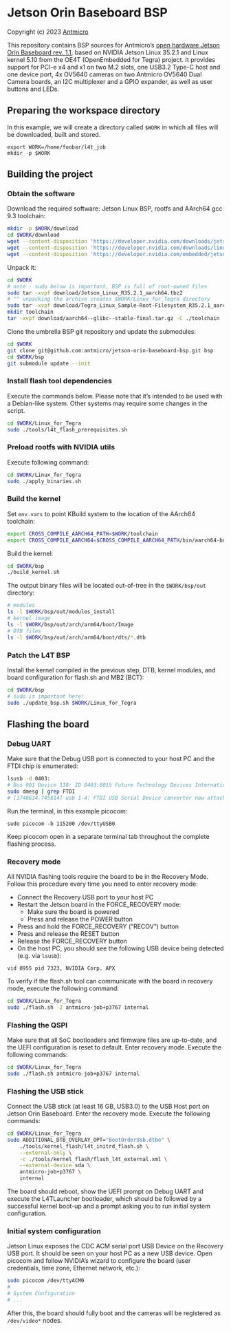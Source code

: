 # Jetson Orin Baseboard BSP

Copyright (c) 2023 [Antmicro](https://www.antmicro.com)


This repository contains BSP sources for Antmicro’s [open hardware Jetson Orin Baseboard rev. 1.1](https://github.com/antmicro/jetson-orin-baseboard), based on NVIDIA Jetson Linux 35.2.1 and Linux kernel 5.10 from the OE4T (OpenEmbedded for Tegra) project. It provides support for PCI-e x4 and x1 on two M.2 slots, one USB3.2 Type-C host and one device port, 4x OV5640 cameras on two Antmicro OV5640 Dual Camera boards, an I2C multiplexer and a GPIO expander, as well as user buttons and LEDs.
## Preparing the workspace directory
In this example, we will create a directory called `$WORK` in which all files will be downloaded, built and stored. 

```
export WORK=/home/foobar/l4t_job
mkdir -p $WORK
```
## Building the project
### Obtain the software

Download the required software: Jetson Linux BSP, rootfs and AArch64 gcc 9.3 toolchain:
```bash
mkdir -p $WORK/download
cd $WORK/download
wget --content-disposition 'https://developer.nvidia.com/downloads/jetson-linux-r3521-aarch64tbz2'
wget --content-disposition 'https://developer.nvidia.com/downloads/linux-sample-root-filesystem-r3521aarch64tbz2'
wget --content-disposition 'https://developer.nvidia.com/embedded/jetson-linux/bootlin-toolchain-gcc-93'
```
Unpack it:
```bash
cd $WORK
# note - sudo below is important, BSP is full of root-owned files
sudo tar -xvpf download/Jetson_Linux_R35.2.1_aarch64.tbz2
# ^^ unpacking the archive creates $WORK/Linux_for_Tegra directory
sudo tar -xvpf download/Tegra_Linux_Sample-Root-Filesystem_R35.2.1_aarch64.tbz2 -C ./Linux_for_Tegra/rootfs/
mkdir toolchain
tar -xvpf download/aarch64--glibc--stable-final.tar.gz -C ./toolchain
```
Clone the umbrella BSP git repository and update the submodules:
```bash
cd $WORK
git clone git@github.com:antmicro/jetson-orin-baseboard-bsp.git bsp
cd $WORK/bsp
git submodule update --init
```
### Install flash tool dependencies

Execute the commands below. Please note that it’s intended to be used with a Debian-like system. Other systems may require some changes in the script.
```bash
cd $WORK/Linux_for_Tegra
sudo ./tools/l4t_flash_prerequisites.sh
```
### Preload rootfs with NVIDIA utils

Execute following command:
```bash
cd $WORK/Linux_for_Tegra
sudo ./apply_binaries.sh
```

### Build the kernel

Set `env.vars` to point KBuild system to the location of the AArch64 toolchain:
```bash
export CROSS_COMPILE_AARCH64_PATH=$WORK/toolchain
export CROSS_COMPILE_AARCH64=$CROSS_COMPILE_AARCH64_PATH/bin/aarch64-buildroot-linux-gnu-
```
Build the kernel:
```bash
cd $WORK/bsp
./build_kernel.sh
```
The output binary files will be located out-of-tree in the `$WORK/bsp/out` directory:
```bash
# modules
ls -l $WORK/bsp/out/modules_install
# kernel image
ls -l $WORK/bsp/out/arch/arm64/boot/Image
# DTB files
ls -l $WORK/bsp/out/arch/arm64/boot/dts/*.dtb
```
### Patch the L4T BSP

Install the kernel compiled in the previous step, DTB, kernel modules, and board configuration for flash.sh and MB2 (BCT):
```bash
cd $WORK/bsp
# sudo is important here!
sudo ./update_bsp.sh $WORK/Linux_for_Tegra
```
## Flashing the board
### Debug UART
Make sure that the Debug USB port is connected to your host PC and the FTDI chip is enumerated:
```bash
lsusb -d 0403:
# Bus 001 Device 118: ID 0403:6015 Future Technology Devices International, Ltd Bridge(I2C/SPI/UART/FIFO)
sudo dmesg | grep FTDI
# [1740634.745814] usb 1-4: FTDI USB Serial Device converter now attached to ttyUSB0
```
Run the terminal, in this example picocom:
```
sudo picocom -b 115200 /dev/ttyUSB0
```
Keep picocom open in a separate terminal tab throughout the complete flashing process.

### Recovery mode
All NVIDIA flashing tools require the board to be in the Recovery Mode. Follow this procedure every time you need to enter recovery mode:

* Connect the Recovery USB port to your host PC
* Restart the Jetson board in the FORCE_RECOVERY mode:
	* Make sure the board is powered
	* Press and release the POWER button
* Press and hold the FORCE_RECOVERY (“RECOV”) button
* Press and release the RESET button
* Release the FORCE_RECOVERY button
* On the host PC, you should see the following USB device being detected (e.g. via `lsusb`):
```
vid 0955 pid 7323, NVIDIA Corp. APX
```
To verify if the flash.sh tool can communicate with the board in recovery mode, execute the following command:
```bash
cd $WORK/Linux_for_Tegra
sudo ./flash.sh -Z antmicro-job+p3767 internal
```
### Flashing the QSPI
Make sure that all SoC bootloaders and firmware files are up-to-date, and the UEFI configuration is reset to default.
Enter recovery mode.
Execute the following commands:
```bash
cd $WORK/Linux_for_Tegra
sudo ./flash.sh antmicro-job+p3767 internal
```
### Flashing the USB stick
Connect the USB stick (at least 16 GB, USB3.0) to the USB Host port on Jetson Orin Baseboard.
Enter the recovery mode.
Execute the following commands:
```bash
cd $WORK/Linux_for_Tegra
sudo ADDITIONAL_DTB_OVERLAY_OPT="BootOrderUsb.dtbo" \
	./tools/kernel_flash/l4t_initrd_flash.sh \
	--external-only \
	-c ./tools/kernel_flash/flash_l4t_external.xml \
	--external-device sda \
	antmicro-job+p3767 \
	internal
```
The board should reboot, show the UEFI prompt on Debug UART and execute the L4TLauncher bootloader, which should be followed by a successful kernel boot-up and a prompt asking you to run initial system configuration.

### Initial system configuration
Jetson Linux exposes the CDC ACM serial port USB Device on the Recovery USB port. It should be seen on your host PC as a new USB device.
Open picocom and follow NVIDIA’s wizard to configure the board (user credentials, time zone, Ethernet network, etc.):

```bash
sudo picocom /dev/ttyACM0
#
# System Configuration
# ...
```

After this, the board should fully boot and the cameras will be registered as ``/dev/video*`` nodes.
